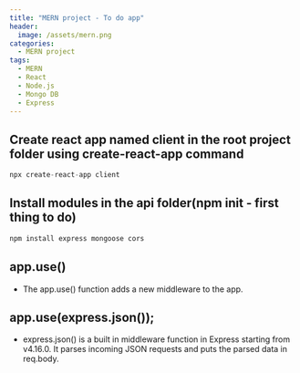```yaml
---
title: "MERN project - To do app"
header:
  image: /assets/mern.png
categories:
  - MERN project
tags:
  - MERN
  - React
  - Node.js
  - Mongo DB
  - Express
---
```


## Create react app named client in the root project folder using create-react-app command

```js
npx create-react-app client
```

## Install modules in the api folder(npm init - first thing to do)

```js
npm install express mongoose cors
```

## app.use()

- The app.use() function adds a new middleware to the app.

## app.use(express.json());

- express.json() is a built in middleware function in Express starting from v4.16.0. It parses incoming JSON requests and puts the parsed data in req.body.
